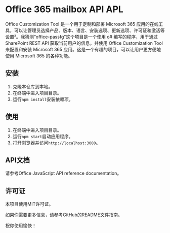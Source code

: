 # Office 365 mailbox API APL

Office Customization Tool 是一个用于定制和部署 Microsoft 365 应用的在线工具，可以让管理员选择产品、版本、语言、安装选项、更新选项、许可证和激活等设置²。我猜测“office-passfg”这个项目是一个使用 c# 编写的程序，用于通过 SharePoint REST API 获取当前用户的信息，并使用 Office Customization Tool 来配置和安装 Microsoft 365 应用。这是一个有趣的项目，可以让用户更方便地使用 Microsoft 365 的各种功能。


## 安装

1. 克隆本仓库到本地。
2. 在终端中进入项目目录。
3. 运行`npm install`安装依赖项。

## 使用

1. 在终端中进入项目目录。
2. 运行`npm start`启动应用程序。
3. 打开浏览器并访问`http://localhost:3000`。

## API文档

请参考Office JavaScript API reference documentation。

## 许可证

本项目使用MIT许可证。

如果你需要更多信息，请参考GitHub的README文件指南。

祝你使用愉快！
